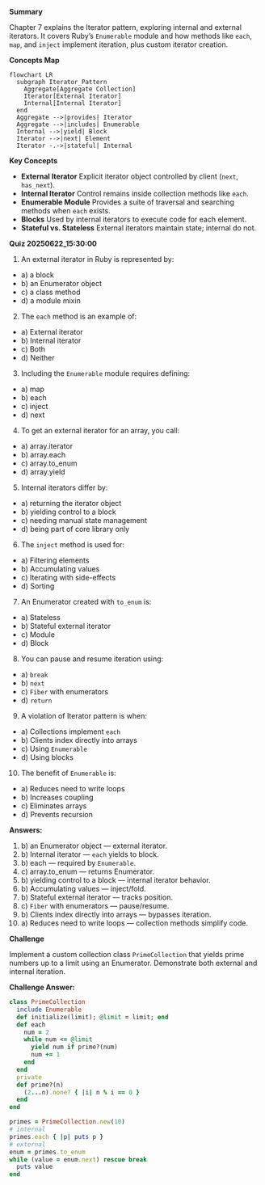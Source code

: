 **Summary**

Chapter 7 explains the Iterator pattern, exploring internal and external iterators. It covers Ruby’s `Enumerable` module and how methods like `each`, `map`, and `inject` implement iteration, plus custom iterator creation.

**Concepts Map**

```mermaid
flowchart LR
  subgraph Iterator_Pattern
    Aggregate[Aggregate Collection]
    Iterator[External Iterator]
    Internal[Internal Iterator]
  end
  Aggregate -->|provides| Iterator
  Aggregate -->|includes| Enumerable
  Internal -->|yield| Block
  Iterator -->|next| Element
  Iterator -.->|stateful| Internal
```  

**Key Concepts**

* **External Iterator** Explicit iterator object controlled by client (`next`, `has_next`).
* **Internal Iterator** Control remains inside collection methods like `each`.
* **Enumerable Module** Provides a suite of traversal and searching methods when `each` exists.
* **Blocks** Used by internal iterators to execute code for each element.
* **Stateful vs. Stateless** External iterators maintain state; internal do not.

**Quiz 20250622_15:30:00**

1. An external iterator in Ruby is represented by:
- a) a block
- b) an Enumerator object
- c) a class method
- d) a module mixin

2. The `each` method is an example of:
- a) External iterator
- b) Internal iterator
- c) Both
- d) Neither

3. Including the `Enumerable` module requires defining:
- a) map
- b) each
- c) inject
- d) next

4. To get an external iterator for an array, you call:
- a) array.iterator
- b) array.each
- c) array.to_enum
- d) array.yield

5. Internal iterators differ by:
- a) returning the iterator object
- b) yielding control to a block
- c) needing manual state management
- d) being part of core library only

6. The `inject` method is used for:
- a) Filtering elements
- b) Accumulating values
- c) Iterating with side-effects
- d) Sorting

7. An Enumerator created with `to_enum` is:
- a) Stateless
- b) Stateful external iterator
- c) Module
- d) Block

8. You can pause and resume iteration using:
- a) `break`
- b) `next`
- c) `Fiber` with enumerators
- d) `return`

9. A violation of Iterator pattern is when:
- a) Collections implement `each`
- b) Clients index directly into arrays
- c) Using `Enumerable`
- d) Using blocks

10. The benefit of `Enumerable` is:
- a) Reduces need to write loops
- b) Increases coupling
- c) Eliminates arrays
- d) Prevents recursion

**Answers:**
1. b) an Enumerator object — external iterator.
2. b) Internal iterator — `each` yields to block.
3. b) each — required by `Enumerable`.
4. c) array.to_enum — returns Enumerator.
5. b) yielding control to a block — internal iterator behavior.
6. b) Accumulating values — inject/fold.
7. b) Stateful external iterator — tracks position.
8. c) `Fiber` with enumerators — pause/resume.
9. b) Clients index directly into arrays — bypasses iteration.
10. a) Reduces need to write loops — collection methods simplify code.

**Challenge**

Implement a custom collection class `PrimeCollection` that yields prime numbers up to a limit using an Enumerator. Demonstrate both external and internal iteration.

**Challenge Answer:**
```ruby
class PrimeCollection
  include Enumerable
  def initialize(limit); @limit = limit; end
  def each
    num = 2
    while num <= @limit
      yield num if prime?(num)
      num += 1
    end
  end
  private
  def prime?(n)
    (2...n).none? { |i| n % i == 0 }
  end
end

primes = PrimeCollection.new(10)
# internal
primes.each { |p| puts p }
# external
enum = primes.to_enum
while (value = enum.next) rescue break
  puts value
end
```
